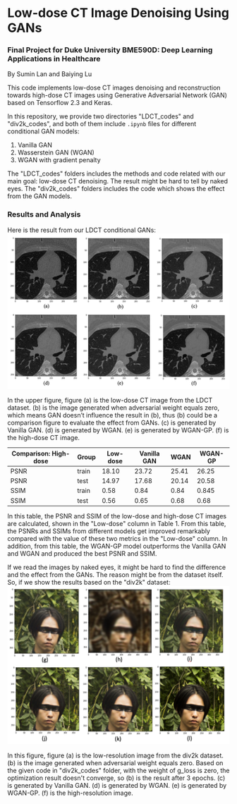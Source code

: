 # Low-dose CT Image Denoising Using GANs

### Final Project for Duke University BME590D: Deep Learning Applications in Healthcare

By Sumin Lan and Baiying Lu

This code implements low-dose CT images denoising and reconstruction towards high-dose CT images using Generative Adversarial Network (GAN) based on Tensorflow 2.3 and Keras.

In this repository, we provide two directories "LDCT_codes" and "div2k_codes", and both of them include `.ipynb` files for different conditional GAN models:
1. Vanilla GAN
2. Wasserstein GAN (WGAN)
3. WGAN with gradient penalty

The "LDCT_codes" folders includes the methods and code related with our main goal: low-dose CT denoising. The result might be hard to tell by naked eyes. The "div2k_codes" folders includes the code which shows the effect from the GAN models.

### Results and Analysis

Here is the result from our LDCT conditional GANs:
![image info](./images/results_6x.png)

In the upper figure, figure (a) is the low-dose CT image from the LDCT dataset. (b) is the image generated when adversarial weight equals zero, which means GAN doesn’t influence the result in (b), thus (b) could be a comparison figure to evaluate the effect from GANs. (c) is generated by Vanilla GAN. (d) is generated by WGAN. (e) is generated by WGAN-GP. (f) is the high-dose CT image.

| Comparison: High-dose  | Group  |  Low-dose | Vanilla GAN  | WGAN  | WGAN-GP  |
|---|---|---|---|---|---|
| PSNR  | train  | 18.10  | 23.72  | 25.41  | 26.25  |
| PSNR  | test  | 14.97  | 17.68  | 20.14  | 20.58  |
| SSIM  | train  | 0.58  | 0.84  | 0.84  | 0.845  |
| SSIM  | test  | 0.56  | 0.65  | 0.68  | 0.68  |

In this table, the PSNR and SSIM of the low-dose and high-dose CT images are calculated, shown in the "Low-dose" column in Table 1. From this table, the PSNRs and SSIMs from different models get improved remarkably compared with the value of these two metrics in the "Low-dose" column. In addition, from this table, the WGAN-GP model outperforms the Vanilla GAN and WGAN and produced the best PSNR and SSIM.

If we read the images by naked eyes, it might be hard to find the difference and the effect from the GANs. The reason might be from the dataset itself. So, if we show the results based on the "div2k" dataset:
![image info](./images/maskman.png)

In this figure, figure (a) is the low-resolution image from the div2k dataset. (b) is the image generated when adversarial weight equals zero. Based on the given code in "div2k_codes" folder, with the weight of g_loss is zero, the optimization result doesn't converge, so (b) is the result after 3 epochs. (c) is generated by Vanilla GAN. (d) is generated by WGAN. (e) is generated by WGAN-GP. (f) is the high-resolution image.
